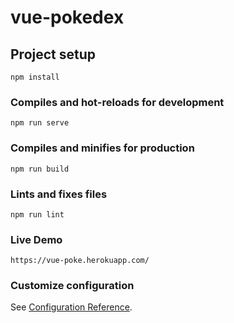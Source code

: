 # vue-pokedex

## Project setup
```
npm install
```

### Compiles and hot-reloads for development
```
npm run serve
```

### Compiles and minifies for production
```
npm run build
```

### Lints and fixes files
```
npm run lint
```

### Live Demo
```
https://vue-poke.herokuapp.com/
```

### Customize configuration
See [Configuration Reference](https://cli.vuejs.org/config/).

